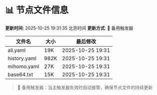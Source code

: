 # 📊 节点文件信息

**更新时间**: 2025-10-25 19:31:35 北京时间
**更新方式**: 🔄 备用触发器

| 文件名 | 大小 | 最后修改 |
|--------|------|----------|
| all.yaml | 19K | 2025-10-25 19:31 |
| history.yaml | 982K | 2025-10-25 19:31 |
| mihomo.yaml | 27K | 2025-10-25 19:31 |
| base64.txt | 15K | 2025-10-25 19:31 |

> 🔄 备用触发器：当主触发器失效时自动接管，确保节点文件的持续更新
